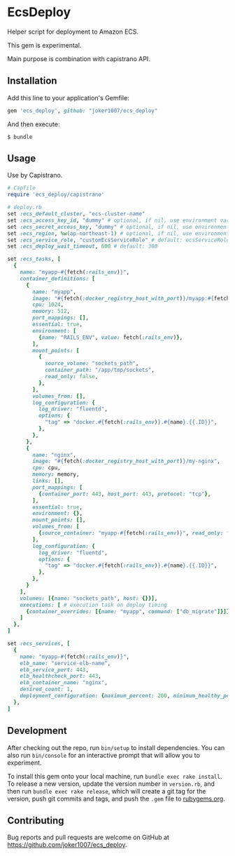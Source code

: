 # EcsDeploy

Helper script for deployment to Amazon ECS.

This gem is experimental.

Main purpose is combination with capistrano API.

## Installation

Add this line to your application's Gemfile:

```ruby
gem 'ecs_deploy', github: "joker1007/ecs_deploy"
```

And then execute:

    $ bundle

## Usage

Use by Capistrano.

```ruby
# Capfile
require 'ecs_deploy/capistrano'

# deploy.rb
set :ecs_default_cluster, "ecs-cluster-name"
set :ecs_access_key_id, "dummy" # optional, if nil, use environment variable
set :ecs_secret_access_key, "dummy" # optional, if nil, use environment variable
set :ecs_region, %w(ap-northeast-1) # optional, if nil, use environment variable
set :ecs_service_role, "customEcsServiceRole" # default: ecsServiceRole
set :ecs_deploy_wait_timeout, 600 # default: 300

set :ecs_tasks, [
  {
    name: "myapp-#{fetch(:rails_env)}",
    container_definitions: [
      {
        name: "myapp",
        image: "#{fetch(:docker_registry_host_with_port)}/myapp:#{fetch(:sha1)}",
        cpu: 1024,
        memory: 512,
        port_mappings: [],
        essential: true,
        environment: [
          {name: "RAILS_ENV", value: fetch(:rails_env)},
        ],
        mount_points: [
          {
            source_volume: "sockets_path",
            container_path: "/app/tmp/sockets",
            read_only: false,
          },
        ],
        volumes_from: [],
        log_configuration: {
          log_driver: "fluentd",
          options: {
            "tag" => "docker.#{fetch(:rails_env)}.#{name}.{{.ID}}",
          },
        },
      },
      {
        name: "nginx",
        image: "#{fetch(:docker_registry_host_with_port)}/my-nginx",
        cpu: cpu,
        memory: memory,
        links: [],
        port_mappings: [
          {container_port: 443, host_port: 443, protocol: "tcp"},
        ],
        essential: true,
        environment: {},
        mount_points: [],
        volumes_from: [
          {source_container: "myapp-#{fetch(:rails_env)}", read_only: false},
        ],
        log_configuration: {
          log_driver: "fluentd",
          options: {
            "tag" => "docker.#{fetch(:rails_env)}.#{name}.{{.ID}}",
          },
        },
      }
    ],
    volumes: [{name: "sockets_path", host: {}}],
    executions: [ # execution task on deploy timing
      {container_overrides: [{name: "myapp", command: ["db_migrate"]}]},
    ]
  },
]

set :ecs_services, [
  {
    name: "myapp-#{fetch(:rails_env)}",
    elb_name: "service-elb-name",
    elb_service_port: 443,
    elb_healthcheck_port: 443,
    elb_container_name: "nginx",
    desired_count: 1,
    deployment_configuration: {maximum_percent: 200, minimum_healthy_percent: 50},
  },
]
```

## Development

After checking out the repo, run `bin/setup` to install dependencies. You can also run `bin/console` for an interactive prompt that will allow you to experiment.

To install this gem onto your local machine, run `bundle exec rake install`. To release a new version, update the version number in `version.rb`, and then run `bundle exec rake release`, which will create a git tag for the version, push git commits and tags, and push the `.gem` file to [rubygems.org](https://rubygems.org).

## Contributing

Bug reports and pull requests are welcome on GitHub at https://github.com/joker1007/ecs_deploy.

